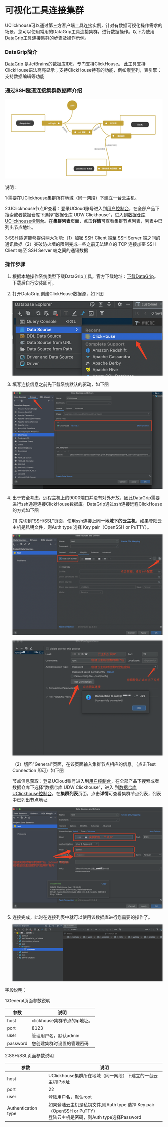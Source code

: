 # 可视化工具连接集群

UClickhouse可以通过第三方客户端工具连接实例，针对有数据可视化操作需求的场景，您可以使用常用的DataGrip工具连接集群，进行数据操作。以下为使用DataGrip工具连接集群的步骤及操作示例。

### DataGrip简介

[DataGrip](https://www.jetbrains.com/datagrip/) 是JetBrains的数据库IDE，专门支持ClickHouse。 此工具支持ClickHouse语法高亮显示；支持ClickHouse特有的功能，例如嵌套列，表引擎；支持数据编辑等功能

### 通过SSH隧道连接集群数据库介绍

![client-ck-connect](../../images/client-ck-connect.png)

说明：

1:需要在UClickhouse集群所在地域（同一网段）下建立一台云主机。

2:UClickhouse节点IP查看：登录UCloud账号进入到[用户控制台](https://passport.ucloud.cn/#login)，在全部产品下搜索或者数据仓库下选择“数据仓库 UDW Clickhouse”，进入到[数据仓库 UClickhouse控制台](https://console.ucloud.cn/udw/clickhouse)。在**集群列表**页面，点击**详情**可查看集群节点列表，列表中已列出节点地址。

3:SSH 隧道能够提供两大功能:（1）加密 SSH Client 端至 SSH Server 端之间的通讯数据（2）突破防火墙的限制完成一些之前无法建立的 TCP 连接加密 SSH Client 端至 SSH Server 端之间的通讯数据

### 操作步骤

  1. 根据本地操作系统类型下载DataGrip工具，官方下载地址：[下载DataGrip](https://www.jetbrains.com/datagrip/)。下载后自行安装即可。

  2. 打开DataGrip,创建ClickHouse数据源，如下图

     ![image-20220721163727084](../../images/datagrip-create.png)

  3. 填写连接信息之前先下载系统默认的驱动，如下图

     ![image-20220721161619143](../../images/driver-download.png)

  4. 出于安全考虑，远程主机上的9000端口并没有对外开放，因此DataGrip需要进行ssh通道连接ClickHouse数据库。DataGrip通过ssh连接远程ClickHouse的方式如下图

     (1) 先切到"SSH/SSL"页面，使用ssh连接上**同一地域下的云主机**，如果登陆云主机是私钥文件，则Auth type 选择 Key pair（OpenSSH or PuTTY）。

     ![image-20220724145958123](../../images/ssh-connect-1.png)

     ![image-20220724150626192](../../images/ssh-connect-2.png)

     （2）切回"General"页面，在该页面输入集群节点相应的信息。（点击Test Connection 即可）如下图

     节点信息获取：登录UCloud账号进入到[用户控制台](https://passport.ucloud.cn/#login)，在全部产品下搜索或者数据仓库下选择“数据仓库 UDW Clickhouse”，进入       到[数据仓库 UClickhouse控制台](https://console.ucloud.cn/udw/clickhouse)。在**集群列表**页面，点击**详情**可查看集群节点列表，列表中已列出节点地址

     ![image-20220724150954297](../../images/ssh-connect-3.png)

  5. 连接完成，此时在连接列表中就可以使用该数据库进行您需要的操作了。

     ![image-20220721163601267](../../images/ssh-connect-4.png)

     

字段说明：

1:General页面参数说明

| 参数     | 说明                         |
| -------- | ---------------------------- |
| host     | clickhouse集群节点的ip地址。 |
| port     | 8123                         |
| user     | 管理用户名，默认admin        |
| password | 您创建集群时设置的管理密码   |

2:SSH/SSL页面参数说明

| 参数                | 说明                                                         |
| ------------------- | ------------------------------------------------------------ |
| host                | UClickhouse集群所在地域（同一网段）下建立的一台云主机IP地址  |
| port                | 22                                                           |
| user                | 登陆用户名，默认root                                         |
| Authentication type | 如果登陆云主机是私钥文件,则Auth type 选择 Key pair（OpenSSH or PuTTY）<br />登陆云主机是密码，则Auth type选择Password |






